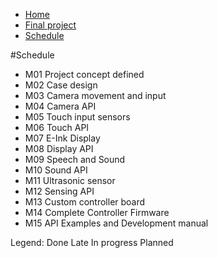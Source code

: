 <ul class="breadcrumbs">
	<li><a href="../index.html">Home</a></li>
	<li><a href="./index.html">Final project</a></li>
	<li class="current"><a href="./gantt.html">Schedule</a></li>
</ul>

#Schedule

<div class="schedule">
    <ul>
        <li><span class="label success">M01</span> Project concept defined</li>
        <li><span class="label success">M02</span> Case design</li>
        <li><span class="label">M03</span>  Camera movement and input</li>
        <li><span class="label secondary">M04</span>  Camera API</li>
        <li><span class="label secondary">M05</span>  Touch input sensors</li>
        <li><span class="label secondary">M06</span>  Touch API</li>
        <li><span class="label secondary">M07</span>  E-Ink Display</li>
        <li><span class="label secondary">M08</span>  Display API</li>
        <li><span class="label secondary">M09</span>  Speech and Sound</li>
        <li><span class="label secondary">M10</span>  Sound API</li>
        <li><span class="label secondary">M11</span>  Ultrasonic sensor</li>
        <li><span class="label secondary">M12</span>  Sensing API</li>
        <li><span class="label secondary">M13</span>  Custom controller board</li>
        <li><span class="label secondary">M14</span>  Complete Controller Firmware</li>
        <li><span class="label secondary">M15</span>  API Examples and Development manual</li>
    </ul>
</div>

Legend: 
<span class="label success">Done</span>  <span class="label alert">Late</span> <span class="label">In progress</span> <span class="label secondary">Planned</span>
